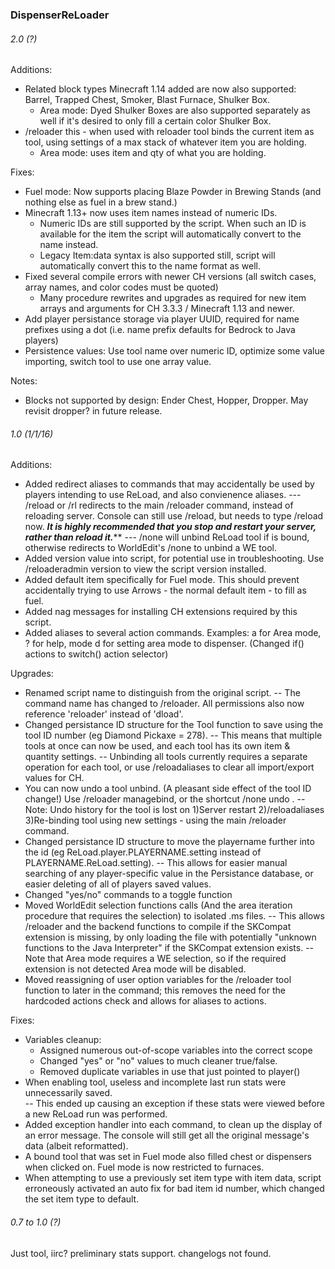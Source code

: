 ### DispenserReLoader

###### 2.0 (?)
Additions:
- Related block types Minecraft 1.14 added are now also supported: Barrel, Trapped Chest, Smoker, Blast Furnace, Shulker Box.
	- Area mode: Dyed Shulker Boxes are also supported separately as well if it's desired to only fill a certain color Shulker Box.
- /reloader this - when used with reloader tool binds the current item as tool, using settings of a max stack of whatever item you are holding.
	- Area mode: uses item and qty of what you are holding.

Fixes:
- Fuel mode: Now supports placing Blaze Powder in Brewing Stands (and nothing else as fuel in a brew stand.)
- Minecraft 1.13+ now uses item names instead of numeric IDs. 
	- Numeric IDs are still supported by the script. When such an ID is available for the item the script will automatically convert to the name instead.
	- Legacy Item:data syntax is also supported still, script will automatically convert this to the name format as well.
- Fixed several compile errors with newer CH versions (all switch cases, array names, and color codes must be quoted)
	- Many procedure rewrites and upgrades as required for new item arrays and arguments for CH 3.3.3 / Minecraft 1.13 and newer.
- Add player persistance storage via player UUID, required for name prefixes using a dot (i.e. name prefix defaults for Bedrock to Java players)
- Persistence values: Use tool name over numeric ID, optimize some value importing, switch tool to use one array value.

Notes:
- Blocks not supported by design: Ender Chest, Hopper, Dropper. May revisit dropper? in future release.


###### 1.0 (1/1/16)
Additions:
- Added redirect aliases to commands that may accidentally be used by players intending to use ReLoad, and also convienence aliases.
	--- /reload or /rl redirects to the main /reloader command, instead of reloading server. Console can still use /reload, but needs to type /reload now.
	*********It is highly recommended that you stop and restart your server, rather than reload it.***********
	--- /none will unbind ReLoad tool if is bound, otherwise redirects to WorldEdit's /none to unbind a WE tool.
- Added version value into script, for potential use in troubleshooting. Use /reloaderadmin version to view the script version installed.
- Added default item specifically for Fuel mode. This should prevent accidentally trying to use Arrows - the normal default item - to fill as fuel.
- Added nag messages for installing CH extensions required by this script.
- Added aliases to several action commands. Examples: a for Area mode, ? for help, mode d for setting area mode to dispenser. (Changed if() actions to switch() action selector)

Upgrades:
- Renamed script name to distinguish from the original script.
	-- The command name has changed to /reloader. All permissions also now reference 'reloader' instead of 'dload'.
- Changed persistance ID structure for the Tool function to save using the tool ID number (eg Diamond Pickaxe = 278). 
	-- This means that multiple tools at once can now be used, and each tool has its own item & quantity settings.
	-- Unbinding all tools currently requires a separate operation for each tool, or use /reloadaliases to clear all import/export values for CH.
- You can now undo a tool unbind. (A pleasant side effect of the tool ID change!) Use /reloader managebind, or the shortcut /none undo .
	-- Note: Undo history for the tool is lost on 1)Server restart 2)/reloadaliases 3)Re-binding tool using new settings - using the main /reloader command.
- Changed persistance ID structure to move the playername further into the id (eg ReLoad.player.PLAYERNAME.setting instead of PLAYERNAME.ReLoad.setting).
	-- This allows for easier manual searching of any player-specific value in the Persistance database, or easier deleting of all of players saved values.
- Changed "yes/no" commands to a toggle function
- Moved WorldEdit selection functions calls (And the area iteration procedure that requires the selection) to isolated .ms files.
	-- This allows /reloader and the backend functions to compile if the SKCompat extension is missing, by only loading the file with potentially "unknown functions to the Java Interpreter" if the SKCompat extension exists. 
	-- Note that Area mode requires a WE selection, so if the required extension is not detected Area mode will be disabled.
- Moved reassigning of user option variables for the /reloader tool function to later in the command; this removes the need for the hardcoded actions check and allows for aliases to actions.

Fixes:
- Variables cleanup: 
	- Assigned numerous out-of-scope variables into the correct scope
	- Changed "yes" or "no" values to much cleaner true/false.
	- Removed duplicate variables in use that just pointed to player()
- When enabling tool, useless and incomplete last run stats were unnecessarily saved.  
	-- This ended up causing an exception if these stats were viewed before a new ReLoad run was performed.
- Added exception handler into each command, to clean up the display of an error message. The console will still get all the original message's data (albeit reformatted).
- A bound tool that was set in Fuel mode also filled chest or dispensers when clicked on. Fuel mode is now restricted to furnaces.
- When attempting to use a previously set item type with item data, script erroneously activated an auto fix for bad item id number, which changed the set item type to default.

###### 0.7 to 1.0 (?)
Just tool, iirc? preliminary stats support. changelogs not found.